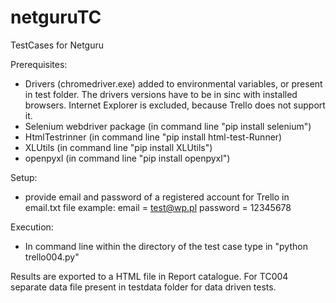 # netguruTC
TestCases for Netguru


Prerequisites:
- Drivers (chromedriver.exe) added to environmental variables, or present in test folder. The drivers versions have to be in sinc with installed browsers. Internet Explorer is excluded, because Trello does not support it.
- Selenium webdriver package (in command line "pip install selenium")
- HtmlTestrinner (in command line "pip install html-test-Runner)
- XLUtils (in command line "pip install XLUtils")
- openpyxl (in command line "pip install openpyxl")


Setup:
- provide email and password of a registered account for Trello in email.txt file
example:
email = test@wp.pl
password = 12345678

Execution:
- In command line within the directory of the test case type in "python trello004.py"

Results are exported to a HTML file in Report catalogue. For TC004 separate data file present in testdata folder for data driven tests.
